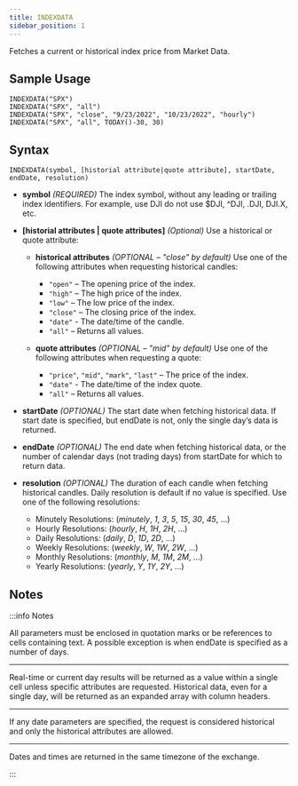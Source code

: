 ```yaml
---
title: INDEXDATA
sidebar_position: 1
---
```


Fetches a current or historical index price from Market Data.

## Sample Usage

    INDEXDATA("SPX")
    INDEXDATA("SPX", "all")
    INDEXDATA("SPX", "close", "9/23/2022", "10/23/2022", "hourly")
    INDEXDATA("SPX", "all", TODAY()-30, 30)

## Syntax

    INDEXDATA(symbol, [historial attribute|quote attribute], startDate, endDate, resolution)

- **symbol** _(REQUIRED)_ The index symbol, without any leading or trailing index identifiers. For example, use DJI do not use $DJI, ^DJI, .DJI, DJI.X, etc.

- **[historial attributes | quote attributes]** _(Optional)_ Use a historical or quote attribute:

  - **historical attributes** _(OPTIONAL – "close" by default)_ Use one of the following attributes when requesting historical candles:

    - `"open"` – The opening price of the index.
    - `"high"` – The high price of the index.
    - `"low"` – The low price of the index.
    - `"close"` – The closing price of the index.
    - `"date"` - The date/time of the candle.
    - `"all"` – Returns all values.

  - **quote attributes** _(OPTIONAL – "mid" by default)_ Use one of the following attributes when requesting a quote:
    - `"price"`, `"mid"`, `"mark"`, `"last"` – The price of the index.
    - `"date"` - The date/time of the index quote.
    - `"all"` – Returns all values.

- **startDate** _(OPTIONAL)_ The start date when fetching historical data. If start date is specified, but endDate is not, only the single day’s data is returned.

- **endDate** _(OPTIONAL)_ The end date when fetching historical data, or the number of calendar days (not trading days) from startDate for which to return data.

- **resolution** _(OPTIONAL)_ The duration of each candle when fetching historical candles. Daily resolution is default if no value is specified. Use one of the following resolutions:
  - Minutely Resolutions: (_minutely_, _1_, _3_, _5_, _15_, _30_, _45_, ...)
  - Hourly Resolutions: (_hourly_, _H_, _1H_, _2H_, ...)
  - Daily Resolutions: (_daily_, _D_, _1D_, _2D_, ...)
  - Weekly Resolutions: (_weekly_, _W_, _1W_, _2W_, ...)
  - Monthly Resolutions: (_monthly_, _M_, _1M_, _2M_, ...)
  - Yearly Resolutions: (_yearly_, _Y_, _1Y_, _2Y_, ...)

## Notes

:::info Notes

All parameters must be enclosed in quotation marks or be references to cells containing text. A possible exception is when endDate is specified as a number of days.

---

Real-time or current day results will be returned as a value within a single cell unless specific attributes are requested. Historical data, even for a single day, will be returned as an expanded array with column headers.

---

If any date parameters are specified, the request is considered historical and only the historical attributes are allowed.

---

Dates and times are returned in the same timezone of the exchange.

:::
